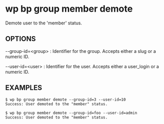 #	wp bp group member demote

Demote user to the 'member' status.

## OPTIONS

--group-id=&lt;group&gt;
: Identifier for the group. Accepts either a slug or a numeric ID.

--user-id=&lt;user&gt;
: Identifier for the user. Accepts either a user_login or a numeric ID.

## EXAMPLES

    $ wp bp group member demote --group-id=3 --user-id=10
    Success: User demoted to the "member" status.

    $ wp bp group member demote --group-id=foo --user-id=admin
    Success: User demoted to the "member" status.
